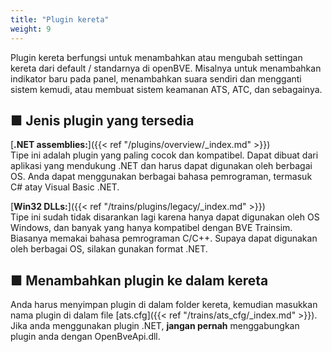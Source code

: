 ```yaml
---
title: "Plugin kereta"
weight: 9
---
```

Plugin kereta berfungsi untuk menambahkan atau mengubah settingan kereta dari default / standarnya di openBVE. Misalnya untuk menambahkan indikator baru pada panel, menambahkan suara sendiri dan mengganti sistem kemudi, atau membuat sistem keamanan ATS, ATC, dan sebagainya.

## ■ Jenis plugin yang tersedia

[**.NET assemblies:**]({{< ref "/plugins/overview/_index.md" >}})  
Tipe ini adalah plugin yang paling cocok dan kompatibel. Dapat dibuat dari aplikasi yang mendukung .NET dan harus dapat digunakan oleh berbagai OS. Anda dapat menggunakan berbagai bahasa pemrograman, termasuk C# atay Visual Basic .NET.

[**Win32 DLLs:**]({{< ref "/trains/plugins/legacy/_index.md" >}})  
Tipe ini sudah tidak disarankan lagi karena hanya dapat digunakan oleh OS Windows, dan banyak yang hanya kompatibel dengan BVE Trainsim. Biasanya memakai bahasa pemrograman C/C++. Supaya dapat digunakan oleh berbagai OS, silakan gunakan format .NET.

## ■ Menambahkan plugin ke dalam kereta

Anda harus menyimpan plugin di dalam folder kereta, kemudian masukkan nama plugin di dalam file [ats.cfg]({{< ref "/trains/ats_cfg/_index.md" >}}). Jika anda menggunakan plugin .NET,  **jangan pernah** menggabungkan plugin anda dengan OpenBveApi.dll.